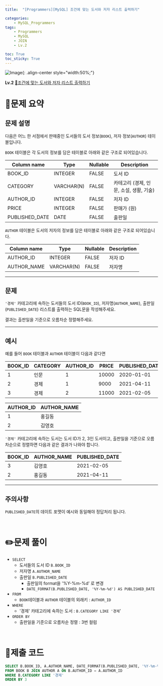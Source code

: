 ```yaml
---
title:  "[Programmers][MySQL] 조건에 맞는 도서와 저자 리스트 출력하기"

categories: 
    - MySQL_Programmers
tags: 
    - Programmers
    - MySQL
    - JOIN
    - Lv.2

toc: True
toc_sticky: True
---
```

![Image](https://github.com/user-attachments/assets/61171657-416b-4bc4-a74a-f29ecd4b43b5){: .align-center style="width:50%;"}

**Lv.2**
[🔗조건에 맞는 도서와 저자 리스트 출력하기](https://school.programmers.co.kr/learn/courses/30/lessons/144854)

# 📝문제 요약
## 문제 설명

다음은 어느 한 서점에서 판매중인 도서들의 도서 정보(`BOOK`), 저자 정보(`AUTHOR`) 테이블입니다.

`BOOK` 테이블은 각 도서의 정보를 담은 테이블로 아래와 같은 구조로 되어있습니다.

| Column name | Type | Nullable | Description |
| --- | --- | --- | --- |
| BOOK_ID | INTEGER | FALSE | 도서 ID |
| CATEGORY | VARCHAR(N) | FALSE | 카테고리 (경제, 인문, 소설, 생활, 기술) |
| AUTHOR_ID | INTEGER | FALSE | 저자 ID |
| PRICE | INTEGER | FALSE | 판매가 (원) |
| PUBLISHED_DATE | DATE | FALSE | 출판일 |

`AUTHOR` 테이블은 도서의 저자의 정보를 담은 테이블로 아래와 같은 구조로 되어있습니다.

| Column name | Type | Nullable | Description |
| --- | --- | --- | --- |
| AUTHOR_ID | INTEGER | FALSE | 저자 ID |
| AUTHOR_NAME | VARCHAR(N) | FALSE | 저자명 |

---

## 문제

`'경제'` 카테고리에 속하는 도서들의 도서 ID(`BOOK_ID`), 저자명(`AUTHOR_NAME`), 출판일(`PUBLISHED_DATE`) 리스트를 출력하는 SQL문을 작성해주세요.

결과는 출판일을 기준으로 오름차순 정렬해주세요.

---

## 예시

예를 들어 `BOOK` 테이블과 `AUTHOR` 테이블이 다음과 같다면

| BOOK_ID | CATEGORY | AUTHOR_ID | PRICE | PUBLISHED_DATE |
| --- | --- | --- | --- | --- |
| 1 | 인문 | 1 | 10000 | 2020-01-01 |
| 2 | 경제 | 1 | 9000 | 2021-04-11 |
| 3 | 경제 | 2 | 11000 | 2021-02-05 |

| AUTHOR_ID | AUTHOR_NAME |
| --- | --- |
| 1 | 홍길동 |
| 2 | 김영호 |

`'경제'` 카테고리에 속하는 도서는 도서 ID가 2, 3인 도서이고, 출판일을 기준으로 오름차순으로 정렬하면 다음과 같은 결과가 나와야 합니다.

| BOOK_ID | AUTHOR_NAME | PUBLISHED_DATE |
| --- | --- | --- |
| 3 | 김영호 | 2021-02-05 |
| 2 | 홍길동 | 2021-04-11 |

---

## 주의사항

`PUBLISHED_DATE`의 데이트 포맷이 예시와 동일해야 정답처리 됩니다.


<br>

# ✏️문제 풀이

- `SELECT`
    - 도서들의 도서 ID `B.BOOK_ID`
    - 저자명 `A.AUTHOR_NAME`
    - 출판일 `B.PUBLISHED_DATE`
        - 출판일의 format을 '%Y-%m-%d’ 로 변경
        - `DATE_FORMAT(B.PUBLISHED_DATE, '%Y-%m-%d') AS PUBLISHED_DATE`
- `FROM`
    - `BOOK`테이블과 `AUTHOR` 테이블의 외래키 : `AUTHOR_ID`
- `WHERE`
    - '경제' 카테고리에 속하는 도서 : `B.CATEGORY LIKE '경제`'
- `ORDER BY`
    - 출판일을 기준으로 오름차순 정렬 : 3번 컬럼

<br>

# 💯제출 코드

```sql
SELECT B.BOOK_ID, A.AUTHOR_NAME, DATE_FORMAT(B.PUBLISHED_DATE, '%Y-%m-%d') AS PUBLISHED_DATE
FROM BOOK B JOIN AUTHOR A ON B.AUTHOR_ID = A.AUTHOR_ID
WHERE B.CATEGORY LIKE '경제'
ORDER BY 3
```